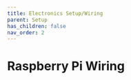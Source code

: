 ```yaml
---
title: Electronics Setup/Wiring
parent: Setup
has_children: false
nav_order: 2
---
```



# Raspberry Pi Wiring






